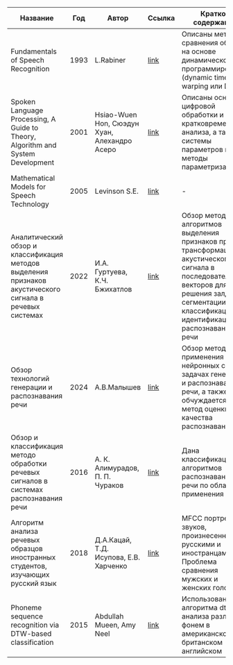 | Название | Год | Автор | Ссылка | Краткое содержание |
| -------- |---- | ----- | ------ | ---- |
|Fundamentals of Speech Recognition|1993|L.Rabiner|[link](https://drive.google.com/file/d/1Nv8c9JsEeqgBu9eYKUEDa62WdLJ_21Jc/view?usp=sharing)|Описаны методы сравнения образов на основе динамического программирования (dynamic time warping или DTW)|
|Spoken Language Processing, A Guide to Theory, Algorithm and System Development|2001|Hsiao-Wuen Hon, Сюэдун Хуан, Алехандро Асеро|[link](https://drive.google.com/file/d/11DMkh7N-6CuuzwOc8byBasBcxsYLkhWI/view?usp=sharing)|Описаны основы цифровой обработки и кратковременного анализа, а также системы параметров и методы параметризации|
Mathematical Models for Speech Technology|2005|Levinson S.E.|[link](https://drive.google.com/file/d/1fwHPx1vMdjbamALlL9op_ucfiQRVQOUO/view?usp=sharing)|-|
|Аналитический обзор и классификация методов выделения признаков акустического сигнала в речевых системах|2022|И.А. Гуртуева, К.Ч. Бжихатлов|[link](https://cyberleninka.ru/article/n/analiticheskiy-obzor-i-klassifikatsiya-metodov-vydeleniya-priznakov-akusticheskogo-signala-v-rechevyh-sistemah/viewer)|Обзор методов и алгоритмов выделения признаков при трансформации акустического сигнала в последовательноть векторов для решения залдч сегментации, классификации, идентификации или распознавания речи|
|Обзор технологий генерации и распознавания речи|2024|А.В.Малышев|[link](https://cyberleninka.ru/article/n/obzor-tehnologiy-generatsii-i-raspoznavaniya-rechi/viewer)|Обзор методов применения нейронных сетей в задачах генерации и распознавания речи, а также обчуждается метод оценки качества распознавания|
|Обзор и классификация методо обработки речевых сигналов в системах распознавания речи|2016|А. К. Алимурадов, П. П. Чураков|[link](https://cyberleninka.ru/article/n/obzor-i-klassifikatsiya-metodov-obrabotki-rechevyh-signalov-v-sistemah-raspoznavaniya-rechi/viewer)|Дана классификация алгоритмов распознавания речи по области их применения|
|Алгоритм анализа речевых образцов иностранных студентов, изучающих русский язык|2018|Д.А.Кацай, Т.Д. Исупова, Е.В. Харченко|[link](https://www.elibrary.ru/download/elibrary_32478876_70890023.pdf)|MFCC портреты звуков, произнесенных русскими и иностранцами. Проблема сравнения мужских и женских голосов|
|Phoneme sequence recognition via DTW-based classification|2015|Abdullah Mueen, Amy Neel |[link](https://link.springer.com/article/10.1007/s10115-015-0885-9)|Использование алгоритма dtw для анализа различий фонем в американском и британском английском|
